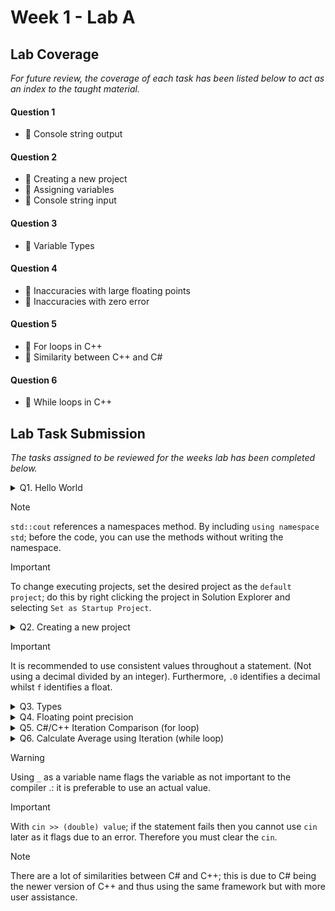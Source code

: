 # Week 1 - Lab A

## Lab Coverage
*For future review, the coverage of each task has been listed below to act as an index to the taught material.*

#### Question 1
- 🤔 Console string output
#### Question 2
- 🤔 Creating a new project
- 🤔 Assigning variables
- 🤔 Console string input
#### Question 3
- 🤔 Variable Types
#### Question 4
- 🤔 Inaccuracies with large floating points
- 🤔 Inaccuracies with zero error
#### Question 5
- 🤔 For loops in C++
- 🤔 Similarity between C++ and C#
#### Question 6
- 🤔 While loops in C++

## Lab Task Submission
*The tasks assigned to be reviewed for the weeks lab has been completed below.*

<details> <!-- Question 1 -->
  <summary> Q1. Hello World </summary>

## Question:
Locate the Solution Explorer within Visual Studio and select the Hello World project. Right click on this project and select Build. This should compile and link the project. Now run the Hello World program.
Change between Debug and Release mode. Compile again and rerun the program.
## Solution:
```c++
#include <iostream>

int main(int argc, char** argv) {
	std::cout << "Hello World" << std::endl;
	return 0;
} 
```
## Test data:
n/a
## Sample output:
n/a
## Reflection:
This is the base getting started script used in programming lessons.
## Metadata:
Hello World
## Further information:
What are purpose are the parameters in main?

> - `int` parameter represents the number of arguments that are passed to the program when it is executed.
> - `char**` parameter is a pointer for an array of character pointers. This can also be given as the array in question with `char* argv[]`.
> The array of strings represents the individual argument inputs when the program is executed.
>
> Dont be confused with console inputs, this is different. These are given **before** the program runs.
</details>

> [!NOTE]
> `std::cout` references a namespaces method. By including `using namespace std`; before the code, you can use the methods without writing the namespace.

> [!IMPORTANT]
> To change executing projects, set the desired project as the `default project`; do this by right clicking the project in Solution Explorer and selecting `Set as Startup Project`.

<details> <!-- Question 2 -->
  <summary> Q2. Creating a new project </summary>

## Question:
Create a new Empty C++ Console project called Temperature by using the project application wizard. 

This is done by right clicking on the 500083-Lab-A solution in the Solution Explorer Window and selecting Add » New Project. *NB: Be careful to select a C++, Empty Project*


Create a new cpp file within the temperature project by right clicking on the Temperature project in the Solution Explorer Window and select Add » Add New Item.

**Write a program to input a Fahrenheit measurement, convert it and output a Celsius value. The conversion formula is**
```c++
celsius = 5/9 * (fahrenheit-32)
```
NB: You may want to select the Temperature project as the default project; to do this right click on the Temperature project and select:

`Set as Startup Project`.

## Solution:
```c++
int main(int argc, char** argv) 
{
	float fahrenheit;
	cout << "Enter a Farenheit Temperature: ";
	cin >> fahrenheit;
	float celsius = 5.0 / 9 * (fahrenheit - 32);
	cout << "In Celcius, the temperature is: " << celsius << std::endl;
	return 0;
}
```
## Test data:
|Identifier|Fahrenheit Temp|Celcius Temp|
|--|--|--|
boiling point of water	|212 F	|100 C
body temperature	|98.6 F	|37 C
cool room temperature	|68 F	|20 C
freezing point of water	|32 F	|0 C

## Sample output:
![image](https://github.com/TheOtherRealMesteven/Lab-Book/assets/115008465/a08a8498-2a55-4d87-8b69-769ab39b76c6)


## Reflection:
|Input Value|Expected Value|Actual Value|Acceptable|
|--|--|--|--|
212|100|100|✔
98.6|37|37|✔
68|20|20|✔
32|0|0|✔

The program works as intended.

> I have learnt how to write C++ console inputs and outputs.

## Metadata:
Fahrenheit temperature to Celcius temperature converter.

## Further information:
Also what happens if you dividing two integers?
> If you divide two integers then the result value will be an integer regardless of if it has a decimal value attached. However, by making the return value a float or including a float in the process, it will keep the decimal value.

</details>

>[!IMPORTANT]
> It is recommended to use consistent values throughout a statement. (Not using a decimal divided by an integer). Furthermore, `.0` identifies a decimal whilst `f` identifies a float.

<details> <!-- Question 3 -->
  <summary> Q3. Types </summary>

## Question:
Using the “Hello World” program as a starting point, write a program that prints out the size in bytes of each of the fundamental data types in C++.
Hint: Make use of the `sizeof()` operator, that returns the size of any data type.
Remember to include both the signed and unsigned versions of each data type.

## Solution:
```c++
#include <iostream>
using namespace std;

int main (int argc, char **argv) {
	
	cout << "Integer Values" << endl;
	cout << "Integer: " << sizeof(int) << "\tUnsigned ver : " << sizeof(unsigned int) << endl;
	cout << "Short: " << sizeof(short) << "\tUnsigned ver: " << sizeof(unsigned short) << endl;
	cout << "Long: " << sizeof(long) << "\tUnsigned ver: " << sizeof(unsigned long) << endl;
	cout << "Long Long: " << sizeof(long long) << "\tUnsigned ver: " << sizeof(unsigned long long) << endl;
	cout << endl; cout << endl;

	cout << "Float Values" << endl;
	cout << "Float: " << sizeof(float) << endl;
	cout << "Double: " << sizeof(double) << endl;
	cout << "Long Double: " << sizeof(long double) << endl;
	cout << endl; cout << endl;

	cout << "Char Values" << endl;
	cout << "Char: " << sizeof(char) << endl;
	cout << "Signed Char: " << sizeof(signed char) << "\tUnsigned Char: " << sizeof(unsigned char) << endl;
	cout << "wchar_t: " << sizeof(wchar_t) << endl;
	cout << "Char16_t: " << sizeof(char16_t) << "\tChar32_t: " << sizeof(char32_t) << endl;
	cout << endl; cout << endl;

	cout << "Other Values" << endl;
	cout << "Bool: " << sizeof(bool) << endl;

	return 0;
}
```
## Test data:
n/a
## Sample output:
![image](https://github.com/TheOtherRealMesteven/Lab-Book/assets/115008465/41467ac2-633a-49eb-a702-250060d415df)

## Reflection:
> Unsigned variants of values have the same length as their signed counterparts. Which makes sense due to the premise of signed values not increasing the range of values.
## Metadata:
Character type sizing display.
## Further information:
Char_t is used to represent extended character sets such as unicode characters as they need more than a single byte.

</details>
<details> <!-- Question 4 -->
  <summary> Q4. Floating point precision </summary>

## Task A:
In the lectures we discussed the precision of floating point numbers within C++, and how due to this precision the equality operator was unreliable.
### Question
Write a simple program that includes the lines:
```c++
double x = 10.0;
double y = 10.0;
if (x == y)
      cout << “X and Y are identical” << endl;
```
### Solution
```c++
int main(int argn, char* argv[])
{
    double x = 10.0;
    double y = 10.0;
    if (x == y)
        cout << "X and Y are identical" << endl;
}
```
### Output
Did the program execute as expected?

![image](https://github.com/TheOtherRealMesteven/Lab-Book/assets/115008465/84489c45-b896-47fd-bce1-fa166b3c17f4)

The program executed as expected.


## Task B:
### Question
Now try `y = 20.0 / 2.0` and execute the program again.
### Solution
```c++
int main(int argn, char* argv[])
{
    double x = 10.0;
    double y = 20.0 / 2.0;
    if (x == y)
        cout << "X and Y are identical" << endl;
}
```
### Output
Did the program execute as expected?

![image](https://github.com/TheOtherRealMesteven/Lab-Book/assets/115008465/84489c45-b896-47fd-bce1-fa166b3c17f4)

The program executed as expected.
## Task C:
### Question
Then try a more complex calculation for y e.g.
```c++
const double x = 100000.123456789;
const double a = 200000.123456789;
double y = (x + a) / x;
double z = 1.0 + (a / x);
if (y == z) 
   cout << “y and z are identical” << endl;
```
### Solution
```c++
int main(int argn, char* argv[])
{
    const double x = 100000.123456789;
    const double a = 200000.123456789;
    double y = (x + a) / x;
    double z = 1.0 + (a / x);
    if (y == z)
        cout << "y and z are identical" << endl;
}
```
### Output
y = 3

z = 3


![image](https://github.com/TheOtherRealMesteven/Lab-Book/assets/115008465/91f6df06-a495-41c1-8ef5-bb551334c2e7)

The program did not perform as expected.
## Task D:
### Question
Now try different values for x and a

Printing out the values of x, y and z, may be useful in helping you form an opinion of what is happening.
### Solution
```c++
int main(int argn, char* argv[])
{
    const double x = 101600.545458874;
    const double a = 201600.545458874;
    double y = (x + a) / x;
    double z = 1.0 + (a / x);
    if (y == z)
        cout << "y and z are identical" << endl;
}
```
### Output
y = 2.98425

z = 2.98425


![image](https://github.com/TheOtherRealMesteven/Lab-Book/assets/115008465/76851903-e1ce-4c37-a659-0ba18c7d06ed)

The program did perform as expected.
## Task E:
### Question
Once you’re confident you understand the logic, investigate:
```c++
double z = x / y;
```
How small does y have to be before you get a “divide by zero” error? Does the value of x affect the result?
### Solution
The value of x does not affect the result in this scenario as dividing by zero is based on the denominator rather than the numerator.
The value of y needs to be near the value of zero to divide by zero. I am uncertain of the specific value required.

</details>
<details> <!-- Question 5 -->
  <summary> Q5. C#/C++ Iteration Comparison (for loop) </summary>

## Question:
In the lectures we have looked at constructs and iterators. Below is some C# code that calculates the factorial of a number 

(see https://www.mathsisfun.com/numbers/factorial.html for details of a factorial).
```c++
static void Main(string[] args)
{
   int factorialNumber = 5;
   int factorialTotal = 1;

   for(int n = 2; n <= factorialNumber; ++n)
   {
      factorialTotal *= n;
   }

   System.Console.WriteLine(factorialTotal);
}
```
Port the above C# code in to C++ using the provided Main.cpp file.

[LAB BOOK - Add your C++ code to your lab book. Then reflect on what you have to change (or not change) from C# to C++ in terms of the iteration]

## Solution:
```c++
int main(int argn, char* argv[])
{
    int factorialNumber = 5;
    int factorialTotal = 1;
    for (int n = 2; n <= factorialNumber; n++) {
        factorialTotal *= n;
    }
    cout << factorialTotal << endl;
}
```
## Test data:
n/a
## Sample output:
120
## Reflection:
The code used in the factorial calculator is identical to the C# code, aside from the console output code and the method structure.
- Rather than having an array input for the methods arguments, it has the size and array input. This is likely due to there being less compiler safe guards to prevent errors.
- And the console output method differs from C# as the values must be inserted akin to commands rather than passed through as just a value.

> I have learnt how to write for loops and how similar they are to C#.
## Metadata:
Factorial Calculator.

</details>
<details> <!-- Question 6 -->
  <summary> Q6. Calculate Average using Iteration (while loop) </summary>

## Question:
Using a while loop (or do-while loop), calculate the average value of values provided by the user from the console (cin). 

You should calculate the average after the user either enters a negative number or the user enters a non-number value (e.g. a letter).

The following C++ code will get an int value from the user.
```c++
cout << "Please enter an int value, then press Enter" << endl;
int n = 0;
cin >> n;
```
[LAB BOOK - Add your C++ code to your lab book. Then reflect on what you have learnt]

## Solution:
```c++
 int main(int argn, char* argv[])
{
    int count = 0;
    double sum = 0.0;
    double _;
    
    cout << "Enter values to calculate their average. Enter a negative/nun-numerical value to finish inputting:" << endl;
    while (cin >> _ && _ > 0) {
        sum += _;
        count++;
    }
    if (count == 0) cout << "No values entered.";
    else cout << "Average: " << sum / count << endl;
}
```
## Test data:
5 8 12 3 -1

Expected Average: 7
## Sample output:
![image](https://github.com/TheOtherRealMesteven/Lab-Book/assets/115008465/b588485b-cfeb-4c93-9854-61333d4a784a)

## Reflection:
The average calculated was accurate to the expected average so the code worked successfully.

> I have learnt how to check if a value is an integer with C++.
> I have learnt how to write while loops and how similar they are to C#.

## Metadata:
Mean average value calculator.
</details>

> [!WARNING]
> Using `_` as a variable name flags the variable as not important to the compiler .: it is preferable to use an actual value.

> [!IMPORTANT]
> With `cin >> (double) value`; if the statement fails then you cannot use `cin` later as it flags due to an error. Therefore you must clear the `cin`.

> [!NOTE]
> There are a lot of similarities between C# and C++; this is due to C# being the newer version of C++ and thus using the same framework but with more user assistance.
